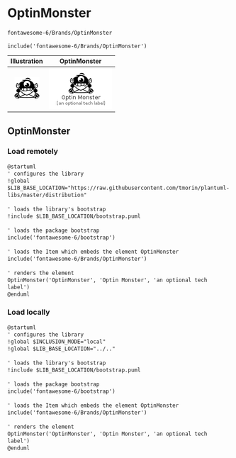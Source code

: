 # OptinMonster


```text
fontawesome-6/Brands/OptinMonster
```

```text
include('fontawesome-6/Brands/OptinMonster')
```



| Illustration | OptinMonster |
| :---: | :---: |
| ![illustration for Illustration](../../fontawesome-6/Brands/OptinMonster.png) | ![illustration for OptinMonster](../../fontawesome-6/Brands/OptinMonster.Local.png) |




## OptinMonster

### Load remotely
```plantuml
@startuml
' configures the library
!global $LIB_BASE_LOCATION="https://raw.githubusercontent.com/tmorin/plantuml-libs/master/distribution"

' loads the library's bootstrap
!include $LIB_BASE_LOCATION/bootstrap.puml

' loads the package bootstrap
include('fontawesome-6/bootstrap')

' loads the Item which embeds the element OptinMonster
include('fontawesome-6/Brands/OptinMonster')

' renders the element
OptinMonster('OptinMonster', 'Optin Monster', 'an optional tech label')
@enduml
```

### Load locally
```plantuml
@startuml
' configures the library
!global $INCLUSION_MODE="local"
!global $LIB_BASE_LOCATION="../.."

' loads the library's bootstrap
!include $LIB_BASE_LOCATION/bootstrap.puml

' loads the package bootstrap
include('fontawesome-6/bootstrap')

' loads the Item which embeds the element OptinMonster
include('fontawesome-6/Brands/OptinMonster')

' renders the element
OptinMonster('OptinMonster', 'Optin Monster', 'an optional tech label')
@enduml
```

